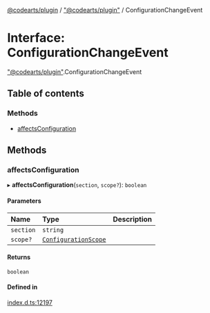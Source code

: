 [@codearts/plugin](../README.md) / ["@codearts/plugin"](../modules/_codearts_plugin_.md) / ConfigurationChangeEvent

# Interface: ConfigurationChangeEvent

["@codearts/plugin"](../modules/_codearts_plugin_.md).ConfigurationChangeEvent

## Table of contents

### Methods

- [affectsConfiguration](codearts_plugin_.ConfigurationChangeEvent.md#affectsconfiguration)

## Methods

### affectsConfiguration

▸ **affectsConfiguration**(`section`, `scope?`): `boolean`

#### Parameters

| Name | Type | Description |
| :------ | :------ | :------ |
| `section` | `string` |  |
| `scope?` | [`ConfigurationScope`](../modules/_codearts_plugin_.md#configurationscope) |  |

#### Returns

`boolean`

#### Defined in

[index.d.ts:12197](https://github.com/huaweicloud/cloudide-plugin-api/blob/203b986/index.d.ts#L12197)
